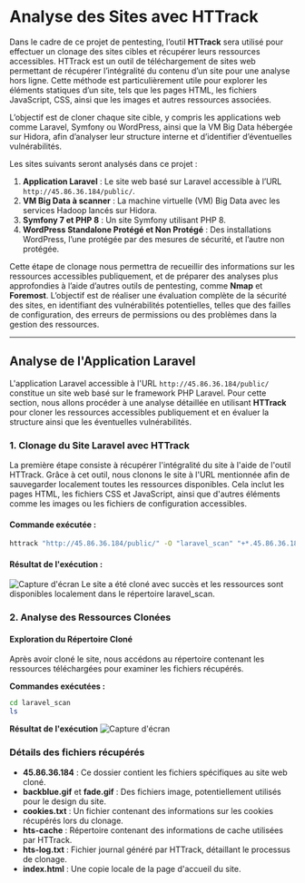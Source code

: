 # Analyse des Sites avec HTTrack

Dans le cadre de ce projet de pentesting, l’outil **HTTrack** sera utilisé pour effectuer un clonage des sites cibles et récupérer leurs ressources accessibles. HTTrack est un outil de téléchargement de sites web permettant de récupérer l’intégralité du contenu d’un site pour une analyse hors ligne. Cette méthode est particulièrement utile pour explorer les éléments statiques d’un site, tels que les pages HTML, les fichiers JavaScript, CSS, ainsi que les images et autres ressources associées.

L’objectif est de cloner chaque site cible, y compris les applications web comme Laravel, Symfony ou WordPress, ainsi que la VM Big Data hébergée sur Hidora, afin d’analyser leur structure interne et d’identifier d’éventuelles vulnérabilités. 

Les sites suivants seront analysés dans ce projet :

1. **Application Laravel** : Le site web basé sur Laravel accessible à l’URL `http://45.86.36.184/public/`.
2. **VM Big Data à scanner** : La machine virtuelle (VM) Big Data avec les services Hadoop lancés sur Hidora.
3. **Symfony 7 et PHP 8** : Un site Symfony utilisant PHP 8.
4. **WordPress Standalone Protégé et Non Protégé** : Des installations WordPress, l’une protégée par des mesures de sécurité, et l’autre non protégée.

Cette étape de clonage nous permettra de recueillir des informations sur les ressources accessibles publiquement, et de préparer des analyses plus approfondies à l’aide d’autres outils de pentesting, comme **Nmap** et **Foremost**. L’objectif est de réaliser une évaluation complète de la sécurité des sites, en identifiant des vulnérabilités potentielles, telles que des failles de configuration, des erreurs de permissions ou des problèmes dans la gestion des ressources.

---

## Analyse de l'Application Laravel

L'application Laravel accessible à l'URL `http://45.86.36.184/public/` constitue un site web basé sur le framework PHP Laravel. Pour cette section, nous allons procéder à une analyse détaillée en utilisant **HTTrack** pour cloner les ressources accessibles publiquement et en évaluer la structure ainsi que les éventuelles vulnérabilités.

### 1. Clonage du Site Laravel avec HTTrack

La première étape consiste à récupérer l'intégralité du site à l'aide de l'outil HTTrack. Grâce à cet outil, nous clonons le site à l'URL mentionnée afin de sauvegarder localement toutes les ressources disponibles. Cela inclut les pages HTML, les fichiers CSS et JavaScript, ainsi que d'autres éléments comme les images ou les fichiers de configuration accessibles.

#### Commande exécutée :
```bash
httrack "http://45.86.36.184/public/" -O "laravel_scan" "+*.45.86.36.184/*"
```

#### Résultat de l'exécution :
![Capture d'écran](Image1.png)
Le site a été cloné avec succès et les ressources sont disponibles localement dans le répertoire laravel_scan.

### 2. Analyse des Ressources Clonées


#### Exploration du Répertoire Cloné

Après avoir cloné le site, nous accédons au répertoire contenant les ressources téléchargées pour examiner les fichiers récupérés.

**Commandes exécutées :**

```bash
cd laravel_scan
ls
```

**Résultat de l'exécution**
![Capture d'écran](Image2.png)

### Détails des fichiers récupérés

- **45.86.36.184** : Ce dossier contient les fichiers spécifiques au site web cloné.
- **backblue.gif** et **fade.gif** : Des fichiers image, potentiellement utilisés pour le design du site.
- **cookies.txt** : Un fichier contenant des informations sur les cookies récupérés lors du clonage.
- **hts-cache** : Répertoire contenant des informations de cache utilisées par HTTrack.
- **hts-log.txt** : Fichier journal généré par HTTrack, détaillant le processus de clonage.
- **index.html** : Une copie locale de la page d'accueil du site.

